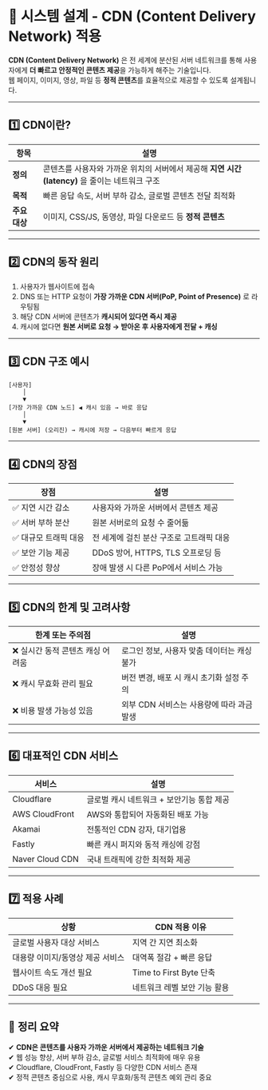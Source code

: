 # 🧭 시스템 설계 - CDN (Content Delivery Network) 적용

**CDN (Content Delivery Network)** 은 전 세계에 분산된 서버 네트워크를 통해 사용자에게 **더 빠르고 안정적인 콘텐츠 제공**을 가능하게 해주는 기술입니다.  
웹 페이지, 이미지, 영상, 파일 등 **정적 콘텐츠**를 효율적으로 제공할 수 있도록 설계됩니다.

---

## 1️⃣ CDN이란?

| 항목     | 설명 |
|----------|------|
| **정의** | 콘텐츠를 사용자와 가까운 위치의 서버에서 제공해 **지연 시간(latency)** 을 줄이는 네트워크 구조 |
| **목적** | 빠른 응답 속도, 서버 부하 감소, 글로벌 콘텐츠 전달 최적화 |
| **주요 대상** | 이미지, CSS/JS, 동영상, 파일 다운로드 등 **정적 콘텐츠** |

---

## 2️⃣ CDN의 동작 원리

1. 사용자가 웹사이트에 접속
2. DNS 또는 HTTP 요청이 **가장 가까운 CDN 서버(PoP, Point of Presence)** 로 라우팅됨
3. 해당 CDN 서버에 콘텐츠가 **캐시되어 있다면 즉시 제공**
4. 캐시에 없다면 **원본 서버로 요청 → 받아온 후 사용자에게 전달 + 캐싱**

---

## 3️⃣ CDN 구조 예시

```
[사용자]
    │
    ▼
[가장 가까운 CDN 노드] ◀ 캐시 있음 → 바로 응답
    │
    ▼
[원본 서버] (오리진) → 캐시에 저장 → 다음부터 빠르게 응답
```

---

## 4️⃣ CDN의 장점

| 장점                     | 설명 |
|--------------------------|------|
| ✅ 지연 시간 감소         | 사용자와 가까운 서버에서 콘텐츠 제공 |
| ✅ 서버 부하 분산         | 원본 서버로의 요청 수 줄어듦 |
| ✅ 대규모 트래픽 대응     | 전 세계에 걸친 분산 구조로 고트래픽 대응 |
| ✅ 보안 기능 제공         | DDoS 방어, HTTPS, TLS 오프로딩 등 |
| ✅ 안정성 향상           | 장애 발생 시 다른 PoP에서 서비스 가능 |

---

## 5️⃣ CDN의 한계 및 고려사항

| 한계 또는 주의점            | 설명 |
|-----------------------------|------|
| ❌ 실시간 동적 콘텐츠 캐싱 어려움 | 로그인 정보, 사용자 맞춤 데이터는 캐싱 불가 |
| ❌ 캐시 무효화 관리 필요     | 버전 변경, 배포 시 캐시 초기화 설정 주의 |
| ❌ 비용 발생 가능성 있음     | 외부 CDN 서비스는 사용량에 따라 과금 발생 |

---

## 6️⃣ 대표적인 CDN 서비스

| 서비스          | 설명 |
|------------------|------|
| Cloudflare       | 글로벌 캐시 네트워크 + 보안기능 통합 제공 |
| AWS CloudFront   | AWS와 통합되어 자동화된 배포 가능 |
| Akamai           | 전통적인 CDN 강자, 대기업용 |
| Fastly           | 빠른 캐시 퍼지와 동적 캐싱에 강점 |
| Naver Cloud CDN  | 국내 트래픽에 강한 최적화 제공 |

---

## 7️⃣ 적용 사례

| 상황                           | CDN 적용 이유 |
|--------------------------------|---------------|
| 글로벌 사용자 대상 서비스       | 지역 간 지연 최소화 |
| 대용량 이미지/동영상 제공 서비스 | 대역폭 절감 + 빠른 응답 |
| 웹사이트 속도 개선 필요         | Time to First Byte 단축 |
| DDoS 대응 필요                  | 네트워크 레벨 보안 기능 활용 |

---

## 🎯 정리 요약

✔ **CDN은 콘텐츠를 사용자 가까운 서버에서 제공하는 네트워크 기술**  
✔ 웹 성능 향상, 서버 부하 감소, 글로벌 서비스 최적화에 매우 유용  
✔ Cloudflare, CloudFront, Fastly 등 다양한 CDN 서비스 존재  
✔ 정적 콘텐츠 중심으로 사용, 캐시 무효화/동적 콘텐츠 예외 관리 중요  


